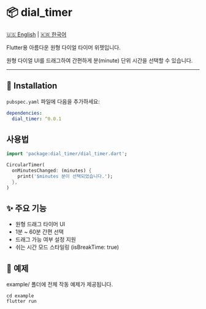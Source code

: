 # 📦 dial_timer

[🇺🇸 English](./README.md) | [🇰🇷 한국어](./README.KO.md)

Flutter용 아름다운 원형 다이얼 타이머 위젯입니다.

원형 다이얼 UI를 드래그하여 간편하게 분(minute) 단위 시간을 선택할 수 있습니다.

---

## 🚀 Installation

`pubspec.yaml` 파일에 다음을 추가하세요:

```yaml
dependencies:
  dial_timer: ^0.0.1
```

## 사용법

```dart
import 'package:dial_timer/dial_timer.dart';

CircularTimer(
  onMinutesChanged: (minutes) {
    print('$minutes 분이 선택되었습니다.');
  },
)
```

## ✨ 주요 기능
- 원형 드래그 타이머 UI
- 1분 ~ 60분 간편 선택
- 드래그 가능 여부 설정 지원
- 쉬는 시간 모드 스타일링 (isBreakTime: true)

## 📂 예제
example/ 폴더에 전체 작동 예제가 제공됩니다.

```shell
cd example
flutter run
```